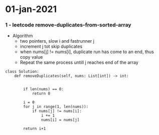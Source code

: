 # 01-jan-2021

### 1 - leetcode remove-duplicates-from-sorted-array


- Algorithm
  - two pointers, slow i and fastrunner j
  - increment j tot skip duplicates
  - when nums[j] != nums[i], duplicate run has come to an end, thus copy value 
  - Repeat the same process untill j reaches end of the array


```
class Solution:
    def removeDuplicates(self, nums: List[int]) -> int:
        

        if len(nums) == 0:
            return 0
        
        i = 0
        for j in range(1, len(nums)):
            if nums[j] != nums[i]:
                i += 1
                nums[i] = nums[j]
                
        return i+1


```
